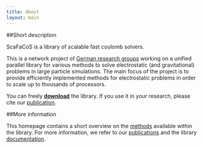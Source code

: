 ```yaml
---
title: About
layout: main
---
```


##Short description

ScaFaCoS is a library of scalable fast coulomb solvers.

This is a network project of [German research groups](./partners.html)
working on a unified parallel library for various methods to solve
electrostatic (and gravitational) problems in large particle
simulations. The main focus of the project is to provide efficiently
implemented methods for electrostatic problems in order to scale up to
thousands of processors.

You can freely [**download**](./download.html) the library. If
you use it in your research, please cite our [publication](./publications.html).

##More information

This homepage contains a short overview on the <a href="/methods.html">methods</a>
available within the library. For more information, we refer to our
[publications](./publications.html) and the library
[documentation](./documentation.html).

